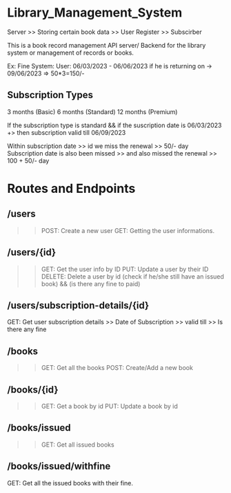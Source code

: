 # Library_Management_System

Server  >> Storing certain book data
        >> User Register
        >> Subscirber
    

This is a book record management API server/ Backend for the library system or management of records or books.

Ex:  Fine System:
User: 06/03/2023 - 06/06/2023
if he is returning on -> 09/06/2023 => 50*3=150/-


## Subscription Types
3 months (Basic)
6 months (Standard)
12 months (Premium)

If the subscription type is standard && if the suscription date is 06/03/2023
+> then subscription valid till 06/09/2023

Within subscription date >> id we miss the renewal >> 50/- day
Subscription date is also been missed >> and also missed the renewal >> 100 + 50/- day


# Routes and Endpoints

## /users
>> POST: Create a new user 
>> GET: Getting the user informations.

## /users/{id}
>> GET: Get the user info by ID
>> PUT: Update a user by their ID
DELETE: Delete a user by id (check if he/she still have an issued book) && (is there any fine to paid)

## /users/subscription-details/{id}
GET: Get user subscription details
         >> Date of Subscription
         >> valid till
         >> Is there any fine

## /books
>> GET: Get all the books
>> POST: Create/Add a new book

## /books/{id}
>> GET: Get a book by id
>> PUT: Update a book by id

## /books/issued
>> GET: Get all issued books

## /books/issued/withfine
GET: Get all the issued books with their fine.

